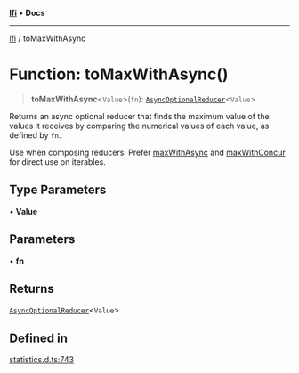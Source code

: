 [**lfi**](../readme.md) • **Docs**

***

[lfi](../globals.md) / toMaxWithAsync

# Function: toMaxWithAsync()

> **toMaxWithAsync**\<`Value`\>(`fn`): [`AsyncOptionalReducer`](../type-aliases/AsyncOptionalReducer.md)\<`Value`\>

Returns an async optional reducer that finds the maximum value of the values
it receives by comparing the numerical values of each value, as defined by
`fn`.

Use when composing reducers. Prefer [maxWithAsync](maxWithAsync.md) and
[maxWithConcur](maxWithConcur.md) for direct use on iterables.

## Type Parameters

• **Value**

## Parameters

• **fn**

## Returns

[`AsyncOptionalReducer`](../type-aliases/AsyncOptionalReducer.md)\<`Value`\>

## Defined in

[statistics.d.ts:743](https://github.com/TomerAberbach/lfi/blob/e98b31ea37c84de0758cf58c8fcf28193f36b533/src/operations/statistics.d.ts#L743)
